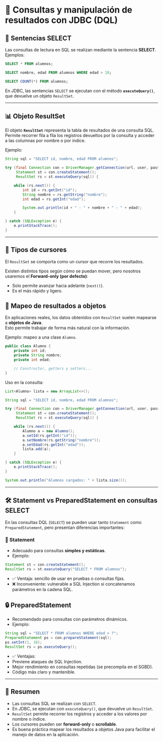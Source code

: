 # 🔎 Consultas y manipulación de resultados con JDBC (DQL)

## 📘 Sentencias SELECT

Las consultas de lectura en SQL se realizan mediante la sentencia **SELECT**.  
Ejemplos:

```sql
SELECT * FROM alumnos;

SELECT nombre, edad FROM alumnos WHERE edad > 18;

SELECT COUNT(*) FROM alumnos;
```

En JDBC, las sentencias `SELECT` se ejecutan con el método **`executeQuery()`**, que devuelve un objeto `ResultSet`.

---

## 📊 Objeto ResultSet

El objeto **`ResultSet`** representa la tabla de resultados de una consulta SQL.  
Permite recorrer fila a fila los registros devueltos por la consulta y acceder a las columnas por nombre o por índice.

Ejemplo:

```java
String sql = "SELECT id, nombre, edad FROM alumnos";

try (final Connection con = DriverManager.getConnection(url, user, password);
     Statement st = con.createStatement();
     ResultSet rs = st.executeQuery(sql)) {

    while (rs.next()) {
        int id = rs.getInt("id");
        String nombre = rs.getString("nombre");
        int edad = rs.getInt("edad");

        System.out.println(id + " - " + nombre + " - " + edad);
    }

} catch (SQLException e) {
    e.printStackTrace();
}
```

---

## 🔄 Tipos de cursores

El `ResultSet` se comporta como un cursor que recorre los resultados.  

Existen distintos tipos según cómo se puedan mover, pero nosotros usaremos el **Forward-only (por defecto)**:  
- Solo permite avanzar hacia adelante (`next()`).  
- Es el más rápido y ligero.

## 🧩 Mapeo de resultados a objetos

En aplicaciones reales, los datos obtenidos con `ResultSet` suelen mapearse a **objetos de Java**.  
Esto permite trabajar de forma más natural con la información.

Ejemplo: mapeo a una clase `Alumno`.

```java
public class Alumno {
    private int id;
    private String nombre;
    private int edad;

    // Constructor, getters y setters...
}
```

Uso en la consulta:

```java
List<Alumno> lista = new ArrayList<>();

String sql = "SELECT id, nombre, edad FROM alumnos";

try (final Connection con = DriverManager.getConnection(url, user, password);
     Statement st = con.createStatement();
     ResultSet rs = st.executeQuery(sql)) {

    while (rs.next()) {
        Alumno a = new Alumno();
        a.setId(rs.getInt("id"));
        a.setNombre(rs.getString("nombre"));
        a.setEdad(rs.getInt("edad"));
        lista.add(a);
    }

} catch (SQLException e) {
    e.printStackTrace();
}

System.out.println("Alumnos cargados: " + lista.size());
```

---

## 🛠️ Statement vs PreparedStatement en consultas SELECT

En las consultas DQL (`SELECT`) se pueden usar tanto `Statement` como `PreparedStatement`, pero presentan diferencias importantes:

### 📄 Statement
- Adecuado para consultas **simples y estáticas**.  
- Ejemplo:
```java
Statement st = con.createStatement();
ResultSet rs = st.executeQuery("SELECT * FROM alumnos");
```
- ✅ Ventaja: sencillo de usar en pruebas o consultas fijas.
- ❌ Inconveniente: vulnerable a SQL Injection si concatenamos parámetros en la cadena SQL.

## 🔒 PreparedStatement
- Recomendado para consultas con parámetros dinámicos.
- Ejemplo:
```java
String sql = "SELECT * FROM alumnos WHERE edad > ?";
PreparedStatement ps = con.prepareStatement(sql);
ps.setInt(1, 18);
ResultSet rs = ps.executeQuery();
```
- ✅ Ventajas:
- Previene ataques de SQL Injection.
- Mejor rendimiento en consultas repetidas (se precompila en el SGBD).
- Código más claro y mantenible.

---

## 📌 Resumen

- Las consultas SQL se realizan con `SELECT`.  
- En JDBC, se ejecutan con `executeQuery()`, que devuelve un `ResultSet`.  
- `ResultSet` permite recorrer los registros y acceder a los valores por nombre o índice.  
- Los cursores pueden ser **forward-only** o **scrollable**.  
- Es buena práctica mapear los resultados a objetos Java para facilitar el manejo de datos en la aplicación.
